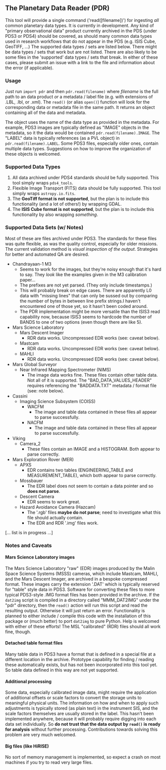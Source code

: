 ## The Planetary Data Reader (PDR)
This tool will provide a single command ('read([filename])') for ingesting _all_ common planetary data types. It is currently in development. Any kind of "primary observational data" product currently archived in the PDS (under PDS3 or PDS4) should be covered, as should many common data types used in research workflows that do not appear in the PDS (e.g. ISIS Cube, GeoTIFF, ...) The supported data types / sets are listed below. There might be data types / sets that work but are not listed. There are also likely to be some files in the 'supported' data types / sets that break. In either of these cases, please submit an issue with a link to the file and information about the error (if applicable).

### Usage
Just run `import pdr` and then `pdr.read(filename)` where _filename_ is the full path to an data product _or_ a metadata / label file (e.g. with extensions of .LBL, .lbl, or .xml). The `read()` (or alias `open()`) function will look for the corresponding data or metadata file in the same path. It returns an object containing all of the data and metadata.

The object uses the name of the data type as provided in the metadata. For example, PDS3 images are typically defined as "IMAGE" objects in the metadata, so it the data would be contained `pdr.read(filename).IMAGE`. The "LABEL" data is typically references (as a PVL object) in `pdr.read(filename).LABEL`. Some PDS3 files, especially older ones, contain multiple data types. Suggestions on how to improve the organization of these objects is welcomed.

### Supported Data Types
1. All data archived under PDS4 standards should be fully supported. This tool simply wraps `pds4_tools`.
2. Flexible Image Transport (FITS) data should be fully supported. This tool simply wraps `astropy.io.fits`.
3. The **GeoTiff format is not supported**, but the plan is to include this functionality (and a lot of others!) by wrapping GDAL.
4. The **ISIS Cube format is not supported**, but the plan is to include this functionality by also wrapping _something_.

### Supported Data Sets (w/ Notes)
Most of these are files archived under PDS3. The standards for these files was quite flexible, as was the quality control, especially for older missions. The current validation method is _visual inspection of the output_. Strategies for better and automated QA are desired.

* Chandrayaan-1 M3
    * Seems to work for the images, but they're noisy enough that it's hard to say. They _look_ like the examples given in the M3 calibration paper...
    * The prefixes are not yet parsed. (They only include timestamps.)
    * This will probably break on edge cases. There are apparently L0 data with "missing lines" that can only be sussed out by comparing the number of bytes in between line prefix strings.I haven't encountered one of those yet, so it hasn't been coded around.
    * The PDR implementation might be more versatile than the ISIS3 read capability now, because ISIS3 seems to hardcode the number of BANDS to one of two options (even though there are like 5).
* Mars Science Laboratory
    * Mars Descent Imager
        * RDR data works. Uncompressed EDR works (see: caveat below).
    * Mastcam
        * RDR data works. Uncompressed EDR works (see: caveat below).
    * MAHLI
        * RDR data works. Uncompressed EDR works (see: caveat below).
* Mars Global Surveyor
    * Near Infrared Mapping Spectrometer (NIMS)
        * The image data works fine. These files contain other table data. Not all of it is supported. The "BAD_DATA_VALUES_HEADER" requires referencing the "BADDATA.TXT" metadata / format file (see: note below).
* Cassini
    * Imaging Science Subsystem (COISS)
        * WACFM
            * The image and table data contained in these files all appear to parse successfully.
        * NACFM
            * The image and table data contained in these files all appear to parse successfully.
* Viking
    * Camera_2
        * These files contain an IMAGE and a HISTOGRAM. Both appear to parse correctly.
* Mars Exploration Rover (MER)
    * APXS
        * EDR contains two tables (ENGINEERING_TABLE and MEASUREMENT_TABLE), which both appear to parse correctly.
    * Mossbauer
        * The EDR label does not seem to contain a data pointer and so **does not parse**.
    * Descent Camera
        * EDR seems to work great.
    * Hazard Avoidance Camera (Hazcam)
        * The '.rgb' files **maybe do not parse**; need to investigate what this file should actually contain.
        * The EDR and RDR '.img' files work.

[... list is in progress ...]
    
### Notes and Caveats
#### Mars Science Laboratory images
The Mars Science Laboratory "raw" (EDR) images produced by the Malin Space Science Systems (MSSS) cameras, which include Mastcam, MAHLI, and the Mars Descent Imager, are archived in a bespoke compressed format. These images carry the extension '.DAT' which is typically reserved for "table" style data in PDS3. Software for converting these files to more typical PDS3-style .IMG format files has been provided in the archive. If the `dat2img` script is compiled in a directory called "MMM_DAT2IMG" under the "pdr" directory, then the `read()` action will run this script and read the resulting output. Otherwise it will just return an error. Functionality is planned to either include / compile this code with the installation of this package or (much better) to port `dat2img` to pure Python. Help is welcomed with either of these efforts! The MSL "calibrated" (RDR) files should all work fine, though.

#### Detached table format files
Many table data in PDS3 have a format that is defined in a special file at a different location in the archive. Prototype capability for finding / reading these automatically exists, but has not been incorporated into this tool yet. So table data defined in this way are not yet supported.

#### Additional processing
Some data, especially calibrated image data, might require the application of additional offsets or scale factors to convert the storage units to meaningful physical units. The information on how and when to apply such adjustments is typically stored (as plain text) in the instrument SIS, and the scale factors themselves are usually stored in the label. This hasn't been implemented anywhere, because it will probably require digging into each data set individually. So **do not trust that the data output by `read()` is ready for analysis** without further processing. Contributions towards solving this problem are very much welcomed.

#### Big files (like HiRISE)
No sort of memory management is implemented, so expect a crash on most machines if you try to read very large files.
